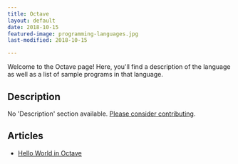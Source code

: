 ```yaml
---
title: Octave
layout: default
date: 2018-10-15
featured-image: programming-languages.jpg
last-modified: 2018-10-15

---
```


Welcome to the Octave page! Here, you'll find a description of the language as well as a list of sample programs in that language.

## Description

No 'Description' section available. [Please consider contributing](https://github.com/TheRenegadeCoder/sample-programs-website).

## Articles

- [Hello World in Octave](https://sampleprograms.io/projects/hello-world/octave)